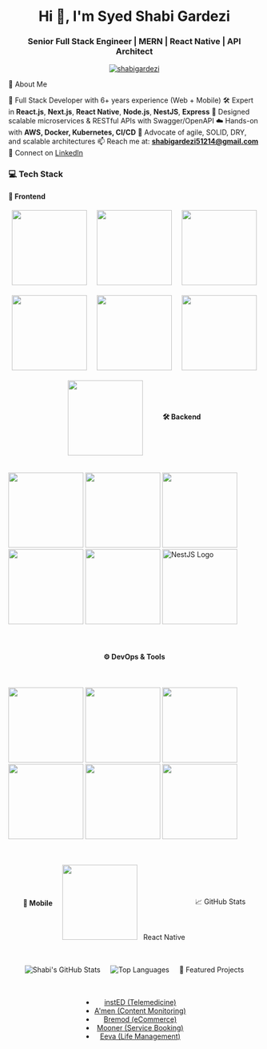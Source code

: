 <h1 align="center">Hi 👋, I'm Syed Shabi Gardezi</h1>
<h3 align="center">Senior Full Stack Engineer | MERN | React Native | API Architect</h3>

<p align="center">
  <a href="https://github.com/ShabiGardezi">
    <img src="https://komarev.com/ghpvc/?username=shabigardezi&label=Profile%20views&color=0e75b6&style=flat" alt="shabigardezi" />
  </a>
</p>


 💼 About Me

🧠 Full Stack Developer with 6+ years experience (Web + Mobile)
🛠 Expert in **React.js**, **Next.js**, **React Native**, **Node.js**, **NestJS**, **Express**
🧬 Designed scalable microservices & RESTful APIs with Swagger/OpenAPI
☁️ Hands-on with **AWS, Docker, Kubernetes, CI/CD**
💬 Advocate of agile, SOLID, DRY, and scalable architectures
📫 Reach me at: **shabigardezi51214@gmail.com**
🔗 Connect on [LinkedIn](https://www.linkedin.com/in/shabi-ur-raza-gardezi-a15179176/)


### 💻 Tech Stack

#### 🚀 Frontend
<div align="center" style="display: flex; flex-wrap: wrap; justify-content: center; align-items: center; gap: 20px;">
  <img src="https://cdn.jsdelivr.net/gh/devicons/devicon/icons/react/react-original.svg" width="150" />
  <img src="https://cdn.jsdelivr.net/gh/devicons/devicon/icons/nextjs/nextjs-line.svg" width="150" />
  <img src="https://cdn.jsdelivr.net/gh/devicons/devicon/icons/javascript/javascript-original.svg" width="150" />
  <img src="https://cdn.jsdelivr.net/gh/devicons/devicon/icons/typescript/typescript-original.svg" width="150" />
  <img src="https://cdn.jsdelivr.net/gh/devicons/devicon/icons/html5/html5-original.svg" width="150" />
  <img src="https://cdn.jsdelivr.net/gh/devicons/devicon/icons/css3/css3-original.svg" width="150" />
  <img src="https://cdn.jsdelivr.net/gh/devicons/devicon/icons/bootstrap/bootstrap-original.svg" width="150" />
</p>

#### 🛠 Backend
<p align="left">
  <img src="https://cdn.jsdelivr.net/gh/devicons/devicon/icons/nodejs/nodejs-original.svg" width="150" />
  <img src="https://cdn.jsdelivr.net/gh/devicons/devicon/icons/express/express-original.svg" width="150" />
  <img src="https://cdn.jsdelivr.net/gh/devicons/devicon/icons/graphql/graphql-plain.svg" width="150" />
  <img src="https://cdn.jsdelivr.net/gh/devicons/devicon/icons/mongodb/mongodb-original.svg" width="150" />
  <img src="https://cdn.jsdelivr.net/gh/devicons/devicon/icons/postgresql/postgresql-original.svg" width="150" />
  <img src="https://nestjs.com/img/logo-small.svg" alt="NestJS Logo" width="150" />
</p>

#### ⚙️ DevOps & Tools
<p align="left">
  <img src="https://cdn.jsdelivr.net/gh/devicons/devicon/icons/docker/docker-original.svg" width="150" />
  <img src="https://cdn.jsdelivr.net/gh/devicons/devicon/icons/aws/aws-original.svg" width="150" />
  <img src="https://cdn.jsdelivr.net/gh/devicons/devicon/icons/git/git-original.svg" width="150" />
  <img src="https://cdn.jsdelivr.net/gh/devicons/devicon/icons/github/github-original.svg" width="150" />
  <img src="https://cdn.jsdelivr.net/gh/devicons/devicon/icons/jenkins/jenkins-original.svg" width="150" />
  <img src="https://cdn.jsdelivr.net/gh/devicons/devicon/icons/figma/figma-original.svg" width="150" />
</p>

#### 📱 Mobile
<p align="left">
  <img src="https://cdn.jsdelivr.net/gh/devicons/devicon/icons/react/react-original.svg" width="150" /> &nbsp; React Native
</p>


📈 GitHub Stats

<p align="center">
  <img src="https://github-readme-stats.vercel.app/api?username=shabigardezi&show_icons=true&theme=radical" alt="Shabi's GitHub Stats" />
</p>

<p align="center">
  <img src="https://github-readme-stats.vercel.app/api/top-langs/?username=shabigardezi&layout=compact&theme=radical" alt="Top Languages" />
</p>


🔗 Featured Projects

- [instED (Telemedicine)](https://www.insted.us/)
- [A'men (Content Monitoring)](https://play.google.com/store/apps/details?id=com.uaemediacouncil.amen)
- [Bremod (eCommerce)](https://play.google.com/store/apps/details?id=com.bremod)
- [Mooner (Service Booking)](https://play.google.com/store/apps/details?id=com.app.mooner)
- [Eeva (Life Management)](https://play.google.com/store/apps/details?id=com.eeva.ai)
